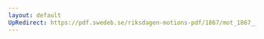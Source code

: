```yaml
---
layout: default
UpRedirect: https://pdf.swedeb.se/riksdagen-motions-pdf/1867/mot_1867__ak__00090/mot_1867__ak__00090_001.pdf
---
```

